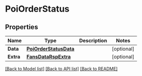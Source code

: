 # PoiOrderStatus

## Properties

Name | Type | Description | Notes
------------ | ------------- | ------------- | -------------
**Data** | [**PoiOrderStatusData**](PoiOrderStatus_data.md) |  | [optional] 
**Extra** | [**FansDataRspExtra**](FansDataRsp_extra.md) |  | [optional] 

[[Back to Model list]](../README.md#documentation-for-models) [[Back to API list]](../README.md#documentation-for-api-endpoints) [[Back to README]](../README.md)


